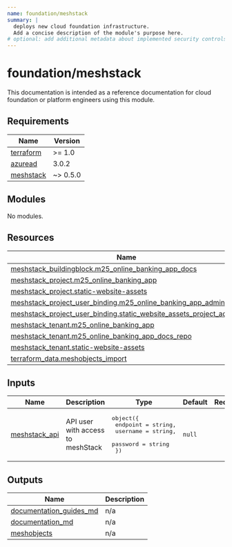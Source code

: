 ```yaml
---
name: foundation/meshstack
summary: |
  deploys new cloud foundation infrastructure.
  Add a concise description of the module's purpose here.
# optional: add additional metadata about implemented security controls
---
```


# foundation/meshstack

This documentation is intended as a reference documentation for cloud foundation or platform engineers using this module.

<!-- BEGIN_TF_DOCS -->
## Requirements

| Name | Version |
|------|---------|
| <a name="requirement_terraform"></a> [terraform](#requirement\_terraform) | >= 1.0 |
| <a name="requirement_azuread"></a> [azuread](#requirement\_azuread) | 3.0.2 |
| <a name="requirement_meshstack"></a> [meshstack](#requirement\_meshstack) | ~> 0.5.0 |

## Modules

No modules.

## Resources

| Name | Type |
|------|------|
| [meshstack_buildingblock.m25_online_banking_app_docs](https://registry.terraform.io/providers/meshcloud/meshstack/latest/docs/resources/buildingblock) | resource |
| [meshstack_project.m25_online_banking_app](https://registry.terraform.io/providers/meshcloud/meshstack/latest/docs/resources/project) | resource |
| [meshstack_project.static-website-assets](https://registry.terraform.io/providers/meshcloud/meshstack/latest/docs/resources/project) | resource |
| [meshstack_project_user_binding.m25_online_banking_app_admins](https://registry.terraform.io/providers/meshcloud/meshstack/latest/docs/resources/project_user_binding) | resource |
| [meshstack_project_user_binding.static_website_assets_project_admins](https://registry.terraform.io/providers/meshcloud/meshstack/latest/docs/resources/project_user_binding) | resource |
| [meshstack_tenant.m25_online_banking_app](https://registry.terraform.io/providers/meshcloud/meshstack/latest/docs/resources/tenant) | resource |
| [meshstack_tenant.m25_online_banking_app_docs_repo](https://registry.terraform.io/providers/meshcloud/meshstack/latest/docs/resources/tenant) | resource |
| [meshstack_tenant.static-website-assets](https://registry.terraform.io/providers/meshcloud/meshstack/latest/docs/resources/tenant) | resource |
| [terraform_data.meshobjects_import](https://registry.terraform.io/providers/hashicorp/terraform/latest/docs/resources/data) | resource |

## Inputs

| Name | Description | Type | Default | Required |
|------|-------------|------|---------|:--------:|
| <a name="input_meshstack_api"></a> [meshstack\_api](#input\_meshstack\_api) | API user with access to meshStack | <pre>object({<br/>    endpoint = string,<br/>    username = string,<br/>    password = string<br/>  })</pre> | `null` | no |

## Outputs

| Name | Description |
|------|-------------|
| <a name="output_documentation_guides_md"></a> [documentation\_guides\_md](#output\_documentation\_guides\_md) | n/a |
| <a name="output_documentation_md"></a> [documentation\_md](#output\_documentation\_md) | n/a |
| <a name="output_meshobjects"></a> [meshobjects](#output\_meshobjects) | n/a |
<!-- END_TF_DOCS -->
